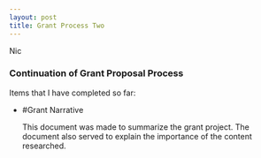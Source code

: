 ```yaml
---
layout: post
title: Grant Process Two
---
```

Nic

### Continuation of Grant Proposal Process

Items that I have completed so far:
* #Grant Narrative
      
     This document was made to summarize the grant project. The document also served to explain the importance of the content researched. 
